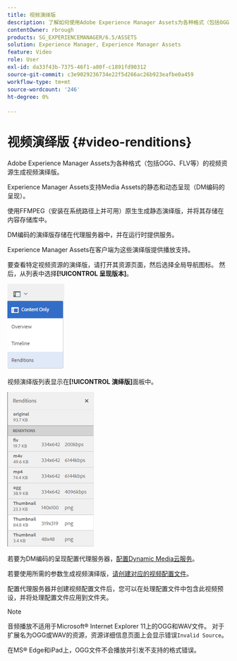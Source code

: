 ```yaml
---
title: 视频演绎版
description: 了解如何使用Adobe Experience Manager Assets为各种格式（包括OGG、FLV等）的视频资源生成视频演绎版。
contentOwner: rbrough
products: SG_EXPERIENCEMANAGER/6.5/ASSETS
solution: Experience Manager, Experience Manager Assets
feature: Video
role: User
exl-id: da33f43b-7375-46f1-a80f-c1891fd90312
source-git-commit: c3e9029236734e22f5d266ac26b923eafbe0a459
workflow-type: tm+mt
source-wordcount: '246'
ht-degree: 0%

---
```


# 视频演绎版 {#video-renditions}

Adobe Experience Manager Assets为各种格式（包括OGG、FLV等）的视频资源生成视频演绎版。

Experience Manager Assets支持Media Assets的静态和动态呈现（DM编码的呈现）。

使用FFMPEG（安装在系统路径上并可用）原生生成静态演绎版，并将其存储在内容存储库中。

DM编码的演绎版存储在代理服务器中，并在运行时提供服务。

Experience Manager Assets在客户端为这些演绎版提供播放支持。

要查看特定视频资源的演绎版，请打开其资源页面，然后选择全局导航图标。 然后，从列表中选择&#x200B;**[!UICONTROL 呈现版本]**。

![chlimage_1-478](assets/chlimage_1-478.png)

视频演绎版列表显示在&#x200B;**[!UICONTROL 演绎版]**&#x200B;面板中。

![chlimage_1-479](assets/chlimage_1-479.png)

若要为DM编码的呈现配置代理服务器，[配置Dynamic Media云服务](config-dynamic.md)。

若要使用所需的参数生成视频演绎版，[请创建对应的视频配置文件](video-profiles.md)。

配置代理服务器并创建视频配置文件后，您可以在处理配置文件中包含此视频预设，并将处理配置文件应用到文件夹。

>[!NOTE]
>
>音频播放不适用于Microsoft® Internet Explorer 11上的OGG和WAV文件。 对于扩展名为OGG或WAV的资源，资源详细信息页面上会显示错误`Invalid Source`。
>
>在MS® Edge和iPad上，OGG文件不会播放并引发不支持的格式错误。
